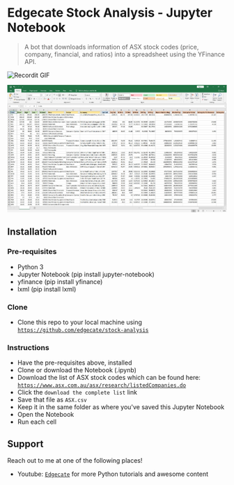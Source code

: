 # Edgecate Stock Analysis - Jupyter Notebook
> A bot that downloads information of ASX stock codes (price, company, financial, and ratios) into a spreadsheet using the YFinance API.

![Recordit GIF](http://g.recordit.co/f1dth48yfj.gif)

[![landing-pic](https://raw.githubusercontent.com/edgecate/stock-analysis/master/images/stock-analysis.jpg)](https://github.com/edgecate/stock-analysis)

## Installation

### Pre-requisites
- Python 3
- Jupyter Notebook (pip install jupyter-notebook)
- yfinance (pip install yfinance)
- lxml (pip install lxml)

### Clone

- Clone this repo to your local machine using <a href="https://github.com/edgecate/stock-analysis" target="_blank">`https://github.com/edgecate/stock-analysis`</a>

### Instructions

- Have the pre-requisites above, installed
- Clone or download the Notebook (.ipynb)
- Download the list of ASX stock codes which can be found here: <a href="https://www.asx.com.au/asx/research/listedCompanies.do" target="_blank">`https://www.asx.com.au/asx/research/listedCompanies.do`</a>
- Click the `download the complete list` link
- Save that file as `ASX.csv`
- Keep it in the same folder as where you've saved this Jupyter Notebook
- Open the Notebook
- Run each cell

## Support
Reach out to me at one of the following places!
- Youtube: <a href="https://www.youtube.com/channel/UCKGGI595M_xVG5qR8X5VoKQ" target="_blank">`Edgecate`</a> for more Python tutorials and awesome content
